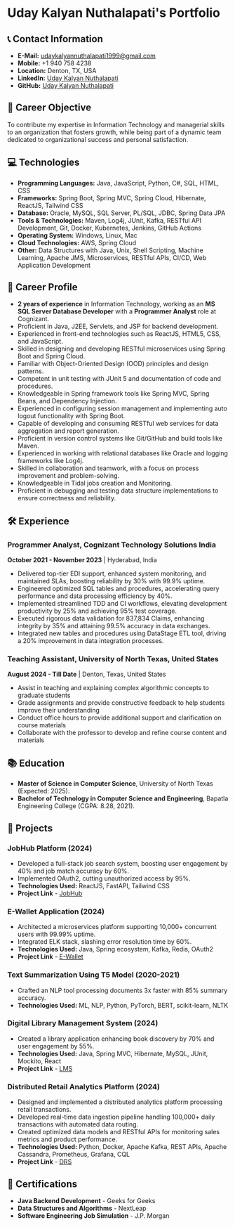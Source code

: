 # Uday Kalyan Nuthalapati's Portfolio


## 📞 **Contact Information**
- **E-Mail:** udaykalyannuthalapati1999@gmail.com
- **Mobile:** +1 940 758 4238
- **Location:** Denton, TX, USA
- **LinkedIn:** [Uday Kalyan Nuthalapati](https://www.linkedin.com/in/uday-kalyan-nuthalapati/)
- **GitHub:** [Uday Kalyan Nuthalapati](https://github.com/UdayKalyanN/UdayKalyanN)

## 🎯 **Career Objective**
To contribute my expertise in Information Technology and managerial skills to an organization that fosters growth, while being part of a dynamic team dedicated to organizational success and personal satisfaction.

## 💻 **Technologies**
- **Programming Languages:** Java, JavaScript, Python, C#, SQL, HTML, CSS
- **Frameworks:** Spring Boot, Spring MVC, Spring Cloud, Hibernate, ReactJS, Tailwind CSS
- **Database:** Oracle, MySQL, SQL Server, PL/SQL, JDBC, Spring Data JPA
- **Tools & Technologies:** Maven, Log4j, JUnit, Kafka, RESTful API Development, Git, Docker, Kubernetes, Jenkins, GitHub Actions
- **Operating System:** Windows, Linux, Mac
- **Cloud Technologies:** AWS, Spring Cloud
- **Other:** Data Structures with Java, Unix, Shell Scripting, Machine Learning, Apache JMS, Microservices, RESTful APIs, CI/CD, Web Application Development

## 🚀 **Career Profile**
- **2 years of experience** in Information Technology, working as an **MS SQL Server Database Developer** with a **Programmer Analyst** role at Cognizant.
- Proficient in Java, J2EE, Servlets, and JSP for backend development.
- Experienced in front-end technologies such as ReactJS, HTML5, CSS, and JavaScript.
- Skilled in designing and developing RESTful microservices using Spring Boot and Spring Cloud.
- Familiar with Object-Oriented Design (OOD) principles and design patterns.
- Competent in unit testing with JUnit 5 and documentation of code and procedures.
- Knowledgeable in Spring framework tools like Spring MVC, Spring Beans, and Dependency Injection.
- Experienced in configuring session management and implementing auto logout functionality with Spring Boot.
- Capable of developing and consuming RESTful web services for data aggregation and report generation.
- Proficient in version control systems like Git/GitHub and build tools like Maven.
- Experienced in working with relational databases like Oracle and logging frameworks like Log4j.
- Skilled in collaboration and teamwork, with a focus on process improvement and problem-solving.
- Knowledgeable in Tidal jobs creation and Monitoring.
- Proficient in debugging and testing data structure implementations to ensure correctness and reliability.

## 🛠️ **Experience**
### Programmer Analyst, Cognizant Technology Solutions India
**October 2021 - November 2023** | Hyderabad, India
- Delivered top-tier EDI support, enhanced system monitoring, and maintained SLAs, boosting reliability by 30% with 99.9% uptime.
- Engineered optimized SQL tables and procedures, accelerating query performance and data processing efficiency by 40%.
- Implemented streamlined TDD and CI workflows, elevating development productivity by 25% and achieving 95% test coverage.
- Executed rigorous data validation for 837,834 Claims, enhancing integrity by 35% and attaining 99.5% accuracy in data exchanges.
- Integrated new tables and procedures using DataStage ETL tool, driving a 20% improvement in data integration processes.

### Teaching Assistant, University of North Texas, United States
**August 2024 - Till Date** | Denton, Texas, United States
- Assist in teaching and explaining complex algorithmic concepts to graduate students
- Grade assignments and provide constructive feedback to help students improve their understanding
- Conduct office hours to provide additional support and clarification on course materials
- Collaborate with the professor to develop and refine course content and materials

## 📚 **Education**
- **Master of Science in Computer Science**, University of North Texas (Expected: 2025).
- **Bachelor of Technology in Computer Science and Engineering**, Bapatla Engineering College (CGPA: 8.28, 2021).

## 🚀 **Projects**
### JobHub Platform (2024)
- Developed a full-stack job search system, boosting user engagement by 40% and job match accuracy by 60%.
- Implemented OAuth2, cutting unauthorized access by 95%.
- **Technologies Used:** ReactJS, FastAPI, Tailwind CSS
- **Project Link** - [JobHub](https://github.com/UdayKalyanN/JobHub)

### E-Wallet Application (2024)
- Architected a microservices platform supporting 10,000+ concurrent users with 99.99% uptime.
- Integrated ELK stack, slashing error resolution time by 60%.
- **Technologies Used:** Java, Spring ecosystem, Kafka, Redis, OAuth2
- **Project Link** - [E-Wallet](https://github.com/UdayKalyanN/e-wallet-backend)

### Text Summarization Using T5 Model (2020-2021)
- Crafted an NLP tool processing documents 3x faster with 85% summary accuracy.
- **Technologies Used:** ML, NLP, Python, PyTorch, BERT, scikit-learn, NLTK

### Digital Library Management System (2024)
- Created a library application enhancing book discovery by 70% and user engagement by 55%.
- **Technologies Used:** Java, Spring MVC, Hibernate, MySQL, JUnit, Mockito, React
- **Project Link** - [LMS](https://github.com/UdayKalyanN/Library-management-system)

### Distributed Retail Analytics Platform (2024)
- Designed and implemented a distributed analytics platform processing retail transactions.
- Developed real-time data ingestion pipeline handling 100,000+ daily transactions with automated data routing.
- Created optimized data models and RESTful APIs for monitoring sales metrics and product performance.
- **Technologies Used:** Python, Docker, Apache Kafka, REST APIs, Apache Cassandra, Prometheus, Grafana, CQL
- **Project Link** - [DRS](https://github.com/UdayKalyanN/distrubuted_database)

## 📜 **Certifications**
- **Java Backend Development** - Geeks for Geeks
- **Data Structures and Algorithms** - NextLeap
- **Software Engineering Job Simulation** - J.P. Morgan
